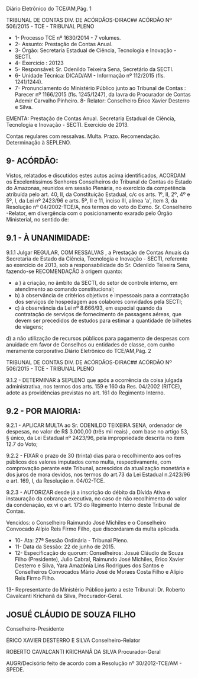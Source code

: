 Diário Eletrônico do TCE/AM,Pág. 1

TRIBUNAL DE CONTAS DIV. DE ACÓRDÃOS-DIRAC## ACÓRDÃO Nº 506/2015 - TCE - TRIBUNAL PLENO

- 1- Processo TCE nº 1630/2014 - 7 volumes.
- 2- Assunto: Prestação de Contas Anual.
- 3- Órgão: Secretaria Estadual de Ciência, Tecnologia e Inovação - SECTI.
- 4- Exercício : 20123
- 5- Responsável: Sr. Odenildo Teixeira Sena, Secretário da SECTI.
- 6- Unidade Técnica: DICAD/AM - Informação nº 112/2015 (fls. 1241/1244).
- 7-  Pronunciamento  do  Ministério  Público  junto  ao  Tribunal  de  Contas :  Parecer  nº 1166/2015 (fls. 1245/1247), da lavra do Procurador de Contas Ademir Carvalho Pinheiro. 8- Relator: Conselheiro Érico Xavier Desterro e Silva.

EMENTA: Prestação de Contas Anual. Secretaria  Estadual  de  Ciência,  Tecnologia  e Inovação - SECTI. Exercício de 2013.

Contas  regulares  com  ressalvas.  Multa.  Prazo. Recomendação. Determinação à SEPLENO.

## 9- ACÓRDÃO:

Vistos, relatados e discutidos estes autos acima identificados,  ACORDAM os Excelentíssimos  Senhores  Conselheiros do Tribunal de Contas do Estado do Amazonas, reunidos em sessão Plenária, no exercício da competência atribuída pelo  art. 40, II, da Constituição Estadual, c/c os arts. 1º, II, 2º, 4º e 5º, I, da Lei nº 2423/96 e arts. 5º, II e 11, inciso III, alínea 'a', item 3, da Resolução nº 04/2002-TCE/A, nos termos do voto do Exmo. Sr. Conselheiro -Relator, em divergência com o posicionamento exarado pelo Órgão Ministerial, no sentido de:

## 9.1 - À UNANIMIDADE:

9.1.1  Julgar REGULAR,  COM  RESSALVAS , a  Prestação  de  Contas Anuais da Secretaria de Estado da Ciência, Tecnologia e Inovação - SECTI, referente ao exercício  de  2013,  sob  a  responsabilidade  do  Sr.  Odenildo  Teixeira  Sena, fazendo-se RECOMENDAÇÃO à origem quanto:

- a ) à  criação,  no  âmbito  da  SECTI,  do  setor  de  controle  interno,  em atendimento ao comando constitucional;
- b) à observância de critérios objetivos e impessoais para a contratação dos serviços de hospedagem aos colabores convidados pela SECTI;
- c) à observância da Lei nº 8.666/93, em especial quando da contratação de serviços  de  fornecimento  de  passagens  aéreas,  que  devem ser  precedidos  de  estudos para estimar a quantidade de bilhetes de viagens;

d) a não utilização de recursos públicos para pagamento de despesas com anuidade  em  favor  de  Conselhos  ou  entidades  de  classe,  com  cunho  meramente corporativo.Diário Eletrônico do TCE/AM,Pág. 2

TRIBUNAL DE CONTAS DIV. DE ACÓRDÃOS-DIRAC## ACÓRDÃO Nº 506/2015 - TCE - TRIBUNAL PLENO

9.1.2 - DETERMINAR à SEPLENO que após a ocorrência da coisa julgada administrativa,  nos  termos  dos  arts.  159  e  160  da  Res.  04/2002  (RITCE),  adote  as providências previstas no art. 161 do Regimento Interno.

## 9.2 - POR MAIORIA:

9.2.1 -  APLICAR MULTA ao  Sr.  ODENILDO TEIXEIRA SENA, ordenador de despesas, no valor de R$ 3.000,00 (três mil reais) , com base no artigo 53, § único, da Lei Estadual nº 2423/96, pela impropriedade descrita no item 12.7 do Voto;

9.2.2 - FIXAR o prazo de 30 (trinta) dias para o recolhimento aos cofres públicos dos valores imputados como multa, respectivamente, com comprovação perante este  Tribunal,  acrescidos  da  atualização  monetária  e  dos  juros  de  mora  devidos,  nos termos do art.73 da Lei Estadual n.2423/96 e art. 169, I, da Resolução n. 04/02-TCE.

9.2.3  -  AUTORIZAR desde  já  a  inscrição  do  débito  da  Dívida  Ativa  e instauração da cobrança executiva, no caso de não recolhimento do valor da condenação, ex vi o art. 173 do Regimento Interno deste Tribunal de Contas.

Vencidos: o Conselheiro Raimundo José Michiles e o Conselheiro Convocado Alípio Reis Firmo Filho, que discordaram da multa aplicada.

- 10- Ata: 27ª Sessão Ordinária - Tribunal Pleno.
- 11- Data da Sessão: 22 de junho de 2015.
- 12- Especificação do quorum: Conselheiros: Josué Cláudio de Souza Filho (Presidente), Julio Cabral, Raimundo José Michiles, Érico Xavier Desterro e Silva, Yara Amazônia Lins Rodrigues dos Santos e Conselheiros Convocados Mário José de  Moraes Costa Filho e Alípio Reis Firmo Filho.

13- Representante do Ministério Público junto a este Tribunal: Dr. Roberto Cavalcanti Krichanã da Silva, Procurador-Geral.

## JOSUÉ CLÁUDIO DE SOUZA FILHO

Conselheiro-Presidente

ÉRICO XAVIER DESTERRO E SILVA Conselheiro-Relator

ROBERTO CAVALCANTI KRICHANÃ DA SILVA Procurador-Geral

AUGR/Decisório feito de acordo com a Resolução nº 30/2012-TCE/AM - SPEDE.